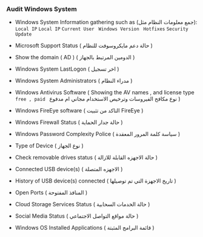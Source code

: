 ### Audit Windows System


* Windows System Information gathering such as (جمع معلومات النظام مثل):
``` Local IP ``` 
``` Local IP ``` 
 ```Current User```
``` Windows Version```
``` Hotfixes```
 ```Security Update```
 
 * Microsoft Support Status ( حالة دعم مايكروسوفت للنظام )
 
 * Show the domain ( AD ) ( الدومين المرتبط بالجهاز )
 * Windows System LastLogon ( اخر تسجيل )
 * Windows System Administrators ( مدراء النظام )
 * Windows Antivirus Software ( Showing the AV names , and license type ```free , paid ```   نوع مكافح الفيروسات وترخيص الاستخدام مجاني ام مدفوع ) 
 
 * Windows FireEye software ( التاكد من تثبيت FireEye )
 * Windows Firewall Status ( حالة جدار الحماية )
 * Windows Password Complexity Police ( سياسة كلمة المرور المعقدة ) 
 * Type of Device ( نوع الجهاز )
 * Check removable drives status ( حالة الاجهزه القابلة للازالة ) 
 * Connected USB device(s) ( الاجهزه المتصلة ) 
 * History of USB device(s) connected ( تاريخ الاجهزة التي تم توصيلها ) 
 * Open Ports  ( المنافذ المفتوحة ) 
 * Cloud Storage Services Status ( حالة الخدمات السحابية ) 
 * Social Media Status ( حالة مواقع التواصل الاجتماعي ) 
 * Windows OS Installed Applications ( قائمة البرامج المثبتة ) 

